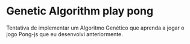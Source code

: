 # Genetic Algorithm play pong

Tentativa de implementar um Algoritmo Genético que aprenda a jogar o jogo Pong-js que eu desenvolvi anteriormente.
